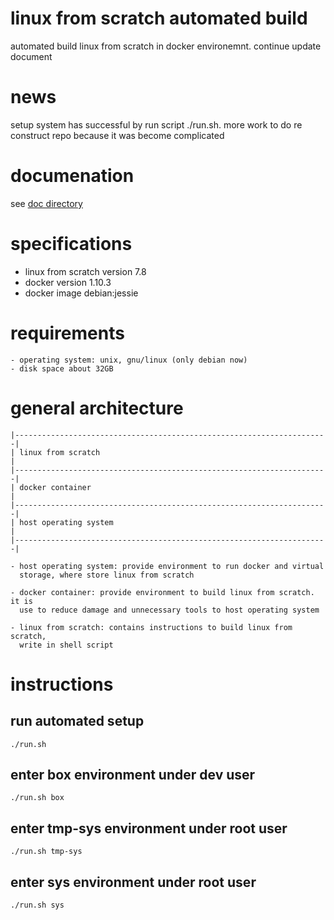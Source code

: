 # linux from scratch automated build
automated build linux from scratch in docker environemnt. continue update
document

# news

setup system has successful by run script ./run.sh. more work to do
re construct repo because it was become complicated

# documenation

see [doc directory](./doc)

# specifications

   - linux from scratch version 7.8
   - docker version 1.10.3
   - docker image debian:jessie

# requirements

    - operating system: unix, gnu/linux (only debian now)
    - disk space about 32GB

# general architecture

    |----------------------------------------------------------------------|
    | linux from scratch                                                   |
    |----------------------------------------------------------------------|
    | docker container                                                     |
    |----------------------------------------------------------------------|
    | host operating system                                                |
    |----------------------------------------------------------------------|

    - host operating system: provide environment to run docker and virtual
      storage, where store linux from scratch

    - docker container: provide environment to build linux from scratch. it is
      use to reduce damage and unnecessary tools to host operating system

    - linux from scratch: contains instructions to build linux from scratch,
      write in shell script

# instructions

## run automated setup
```shell
./run.sh
```

## enter box environment under dev user
```shell
./run.sh box
```

## enter tmp-sys environment under root user
```shell
./run.sh tmp-sys
```

## enter sys environment under root user
```shell
./run.sh sys
```
